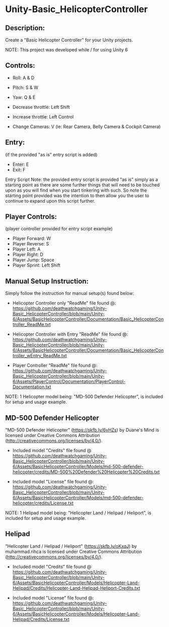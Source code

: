 # Unity-Basic_HelicopterController
Description:
------------

Create a "Basic Helicopter Controller" for your Unity projects.

NOTE: This project was developed while / for using Unity 6

Controls: 
---------

* Roll: A & D
* Pitch: S & W
* Yaw:  Q & E

* Decrease throttle: Left Shift
* Increase throttle: Left Control

* Change Cameras: V (ie: Rear Camera, Belly Camera & Cockpit Camera)


Entry:
------
 (if the provided "as is" entry script is added)

* Enter: E
* Exit: F


Entry Script Note: the provided entry script is provided "as is" simply as a
starting point as there are some further things that will need to be touched
upon as you will find when you start tinkering with such. So note the
starting point provided was the intention to then allow you the user to
continue to expand upon this script further.


Player Controls:
----------------
 (player controller provided for entry script example)

* Player Forward:   W
* Player Reverse:   S
* Player Left:      A
* Player Right:     D
* Player Jump:      Space
* Player Sprint:    Left Shift


Manual Setup Instruction:
-------------------------

Simply follow the instruction for manual setup(s) found below:

* Helicopter Controller only "ReadMe" file found @: https://github.com/deathwatchgaming/Unity-Basic_HelicopterController/blob/main/Unity-6/Assets/BasicHelicopterController/Documentation/Basic_HelicopterController_ReadMe.txt 


* Helicopter Controller with Entry "ReadMe" file found @: https://github.com/deathwatchgaming/Unity-Basic_HelicopterController/blob/main/Unity-6/Assets/BasicHelicopterController/Documentation/Basic_HelicopterController_wEntry_ReadMe.txt 


* Player Controller "ReadMe" file found @: https://github.com/deathwatchgaming/Unity-Basic_HelicopterController/blob/main/Unity-6/Assets/PlayerControl/Documentation/PlayerControl-Documentation.txt


 NOTE: 1 Helicopter model being: "MD-500 Defender Helicopter", is included for setup and usage example.

 MD-500 Defender Helicopter
--------------------------

 "MD-500 Defender Helicopter" (https://skfb.ly/6vHZs) by Duane's Mind is licensed under Creative Commons Attribution (http://creativecommons.org/licenses/by/4.0/).

* Included model "Credits" file found @ https://github.com/deathwatchgaming/Unity-Basic_HelicopterController/blob/main/Unity-6/Assets/BasicHelicopterController/Models/md-500-defender-helicopter/credits/MD-500%20Defender%20Helicopter%20Credits.txt

* Included model "License" file found @: https://github.com/deathwatchgaming/Unity-Basic_HelicopterController/blob/main/Unity-6/Assets/BasicHelicopterController/Models/md-500-defender-helicopter/credits/License.txt


 NOTE: 1 Helipad model being: "Helicopter Land / Helipad / Heliport", is included for setup and usage example.

 Helipad
--------------------------

 "Helicopter Land / Helipad / Heliport" (https://skfb.ly/oKxqJ) by muhammad.rihca is licensed under Creative Commons Attribution (http://creativecommons.org/licenses/by/4.0/). 

* Included model "Credits" file found @ https://github.com/deathwatchgaming/Unity-Basic_HelicopterController/blob/main/Unity-6/Assets/BasicHelicopterController/Models/Helicopter-Land-Helipad/Credits/Helicopter-Land-Helipad-Heliport-Credits.txt

* Included model "License" file found @: https://github.com/deathwatchgaming/Unity-Basic_HelicopterController/blob/main/Unity-6/Assets/BasicHelicopterController/Models/Helicopter-Land-Helipad/Credits/License.txt

